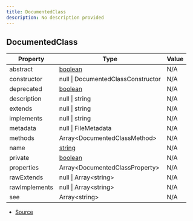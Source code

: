 ```yaml
---
title: DocumentedClass
description: No description provided
---
```


## DocumentedClass

| Property | Type | Value |
| ----------- | ----------- | ----------- |
| abstract | [boolean](https://developer.mozilla.org/en-US/docs/Web/JavaScript/Reference/Global_Objects/Boolean) | N/A |
| constructor | null \| DocumentedClassConstructor | N/A |
| deprecated | [boolean](https://developer.mozilla.org/en-US/docs/Web/JavaScript/Reference/Global_Objects/Boolean) | N/A |
| description | null \| string | N/A |
| extends | null \| string | N/A |
| implements | null \| string | N/A |
| metadata | null \| FileMetadata | N/A |
| methods | Array\<DocumentedClassMethod> | N/A |
| name | [string](https://developer.mozilla.org/en-US/docs/Web/JavaScript/Reference/Global_Objects/String) | N/A |
| private | [boolean](https://developer.mozilla.org/en-US/docs/Web/JavaScript/Reference/Global_Objects/Boolean) | N/A |
| properties | Array\<DocumentedClassProperty> | N/A |
| rawExtends | null \| Array\<string> | N/A |
| rawImplements | null \| Array\<string> | N/A |
| see | Array\<string> | N/A |


- [Source](https://github.com/neplextech/micro-docgen/blob/fbfcd84c930585aff5882714b14f394715057a88/src/serializers/ClassSerializer.ts#L5)